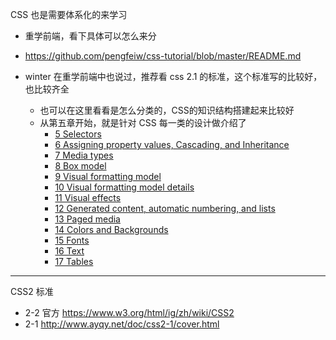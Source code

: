 CSS  也是需要体系化的来学习

- 重学前端，看下具体可以怎么来分

- https://github.com/pengfeiw/css-tutorial/blob/master/README.md 

- winter  在重学前端中也说过，推荐看 css 2.1 的标准，这个标准写的比较好，也比较齐全
  - 也可以在这里看看是怎么分类的，CSS的知识结构搭建起来比较好
  - 从第五章开始，就是针对 CSS 每一类的设计做介绍了
    - [5 Selectors](https://www.w3.org/TR/CSS2/selector.html#q5.0)
    - [6 Assigning property values, Cascading, and Inheritance](https://www.w3.org/TR/CSS2/cascade.html#q6.0)
    - [7 Media types](https://www.w3.org/TR/CSS2/media.html#q7.0)
    - [8 Box model](https://www.w3.org/TR/CSS2/box.html#box-model)
    - [9 Visual formatting model](https://www.w3.org/TR/CSS2/visuren.html#q9.0)
    - [10 Visual formatting model details](https://www.w3.org/TR/CSS2/visudet.html#q10.0)
    - [11 Visual effects](https://www.w3.org/TR/CSS2/visufx.html#q11.0)
    - [12 Generated content, automatic numbering, and lists](https://www.w3.org/TR/CSS2/generate.html#generated-text)
    - [13 Paged media](https://www.w3.org/TR/CSS2/page.html#the-page)
    - [14 Colors and Backgrounds](https://www.w3.org/TR/CSS2/colors.html#q14.0)
    - [15 Fonts](https://www.w3.org/TR/CSS2/fonts.html#q15.0)
    - [16 Text](https://www.w3.org/TR/CSS2/text.html#q16.0)
    - [17 Tables](https://www.w3.org/TR/CSS2/tables.html#q17.0)

---

CSS2 标准

- 2-2 官方 https://www.w3.org/html/ig/zh/wiki/CSS2
- 2-1 http://www.ayqy.net/doc/css2-1/cover.html